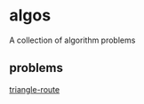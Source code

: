 # algos  
A collection of algorithm problems
## problems
[triangle-route](https://github.com/valmassoi/algos/tree/master/triangle-route)
